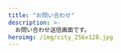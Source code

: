 ```yaml
---
title: "お問い合わせ"
description: >-
  お問い合わせ送信画面です。
heroimg: /img/city_256x128.jpg
---
```


<!--

基本的に記述は不要です。

記述すると、画面下部に表示されます

-->